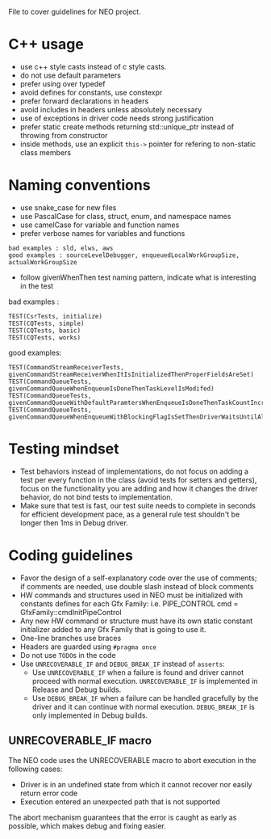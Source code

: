 <!---

Copyright (C) 2018-2022 Intel Corporation

SPDX-License-Identifier: MIT

-->

File to cover guidelines for NEO project.

# C++ usage

* use c++ style casts instead of c style casts.
* do not use default parameters
* prefer using over typedef
* avoid defines for constants, use constexpr
* prefer forward declarations in headers
* avoid includes in headers unless absolutely necessary
* use of exceptions in driver code needs strong justification
* prefer static create methods returning std::unique_ptr instead of throwing from constructor
* inside methods, use an explicit `this->` pointer for refering to non-static class members

# Naming conventions

* use snake_case for new files
* use PascalCase for class, struct, enum, and namespace names
* use camelCase for variable and function names
* prefer verbose names for variables and functions
```
bad examples : sld, elws, aws
good examples : sourceLevelDebugger, enqueuedLocalWorkGroupSize, actualWorkGroupSize
```
* follow givenWhenThen test naming pattern, indicate what is interesting in the test

bad examples :
```
TEST(CsrTests, initialize)
TEST(CQTests, simple)
TEST(CQTests, basic)
TEST(CQTests, works)
```
good examples:
```
TEST(CommandStreamReceiverTests, givenCommandStreamReceiverWhenItIsInitializedThenProperFieldsAreSet)
TEST(CommandQueueTests, givenCommandQueueWhenEnqueueIsDoneThenTaskLevelIsModifed)
TEST(CommandQueueTests, givenCommandQueueWithDefaultParamtersWhenEnqueueIsDoneThenTaskCountIncreases)
TEST(CommandQueueTests, givenCommandQueueWhenEnqueueWithBlockingFlagIsSetThenDriverWaitsUntilAllCommandsAreCompleted)
```
# Testing mindset

* Test behaviors instead of implementations, do not focus on adding a test per every function in the
class (avoid tests for setters and getters), focus on the functionality you are adding and how it changes
the driver behavior, do not bind tests to implementation.
* Make sure that test is fast, our test suite needs to complete in seconds for efficient development pace, as
a general rule test shouldn't be longer then 1ms in Debug driver.

# Coding guidelines
* Favor the design of a self-explanatory code over the use of comments; if comments are needed, use double slash instead of block comments
* HW commands and structures used in NEO must be initialized with constants defines for each Gfx Family: i.e. PIPE_CONTROL cmd = GfxFamily::cmdInitPipeControl
* Any new HW command or structure must have its own static constant initializer added to any Gfx Family that is going to use it.
* One-line branches use braces
* Headers are guarded using `#pragma once`
* Do not use `TODO`s in the code
* Use `UNRECOVERABLE_IF` and `DEBUG_BREAK_IF` instead of `asserts`:
  * Use `UNRECOVERABLE_IF` when a failure is found and driver cannot proceed with normal execution. `UNRECOVERABLE_IF` is implemented in Release and Debug builds.
  * Use `DEBUG_BREAK_IF` when a failure can be handled gracefully by the driver and it can continue with normal execution. `DEBUG_BREAK_IF` is only implemented in Debug builds.

## UNRECOVERABLE_IF macro

The NEO code uses the UNRECOVERABLE macro to abort execution in the following cases:
* Driver is in an undefined state from which it cannot recover nor easily return error code
* Execution entered an unexpected path that is not supported 

The abort mechanism guarantees that the error is caught as early as possible, which makes debug and fixing easier. 
